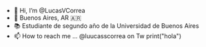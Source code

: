 - 👋 Hi, I’m @LucasVCorrea
- 📌 Buenos Aires, AR :argentina:
- 📚 Estudiante de segundo año de la Universidad de Buenos Aires
- 📫 How to reach me ... @luucasscorrea  on Tw
print("hola")
<!---
LucasVCorrea/LucasVCorrea is a ✨ special ✨ repository because its `README.md` (this file) appears on your GitHub profile.
You can click the Preview link to take a look at your changes.
--->
